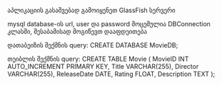 აპლიკაციის გასაშვებად გამოიყენეთ GlassFish სერვერი

mysql database-ის url, user და password მოცემულია DBConnection კლასში, შესაბამისად მოგიწევთ დააფდეითება

დათაბეიზის შექმნის query:
CREATE DATABASE MovieDB;

თეიბლის შექმნის query:
CREATE TABLE Movie (
    MovieID INT AUTO_INCREMENT PRIMARY KEY,
    Title VARCHAR(255),
    Director VARCHAR(255),
    ReleaseDate DATE,
    Rating FLOAT,
    Description TEXT
);
